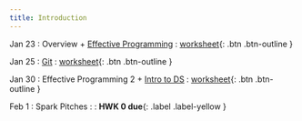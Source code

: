 ```yaml
---
title: Introduction
---
```


Jan 23 
: Overview + [Effective Programming](https://github.com/gallettilance/CS506-Spring2023/raw/master/slides/00_Clean_Code.pdf) 
  : [worksheet](https://raw.githubusercontent.com/gallettilance/CS506-Spring2023/master/worksheets/worksheet_00.ipynb){: .btn .btn-outline }

Jan 25 
: [Git](https://github.com/gallettilance/CS506-Spring2023/raw/master/slides/01_Git.pdf) 
  : [worksheet](https://raw.githubusercontent.com/gallettilance/CS506-Spring2023/master/worksheets/worksheet_01.ipynb){: .btn .btn-outline }

Jan 30 
: Effective Programming 2 + [Intro to DS](https://github.com/gallettilance/CS506-Spring2023/raw/master/slides/02_Introduction.pdf) 
  : [worksheet](https://raw.githubusercontent.com/gallettilance/CS506-Spring2023/master/worksheets/worksheet_02.ipynb){: .btn .btn-outline }

Feb 1 
: Spark Pitches 
  : 
    : **HWK 0 due**{: .label .label-yellow }
